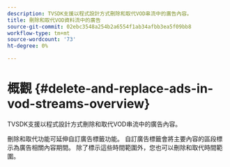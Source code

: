 ```yaml
---
description: TVSDK支援以程式設計方式刪除和取代VOD串流中的廣告內容。
title: 刪除和取代VOD資料流中的廣告
source-git-commit: 02ebc3548a254b2a6554f1ab34afbb3ea5f09bb8
workflow-type: tm+mt
source-wordcount: '73'
ht-degree: 0%

---
```


# 概觀 {#delete-and-replace-ads-in-vod-streams-overview}

TVSDK支援以程式設計方式刪除和取代VOD串流中的廣告內容。

刪除和取代功能可延伸自訂廣告標籤功能。 自訂廣告標籤會將主要內容的區段標示為廣告相關內容期間。 除了標示這些時間範圍外，您也可以刪除和取代時間範圍。
